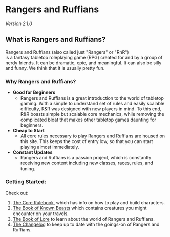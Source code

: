 # Rangers and Ruffians
_Version 2.1.0_

## What is Rangers and Ruffians?
Rangers and Ruffians (also called just "Rangers" or "RnR")  
is a fantasy tabletop roleplaying game (RPG) created for and by a group of
nerdy friends. It can be dramatic, epic, and meaningful.
It can also be silly and funny. We think that it is usually pretty fun. 


### Why Rangers and Ruffians?
* __Good for Beginners__ 
  * Rangers and Ruffians is a great introduction to the world of tabletop gaming. With a simple to understand
    set of rules and easily scalable difficulty, R&R was designed with new players in mind. To this end, R&R 
    boasts simple but scalable core mechanics, while removing the complicated bloat that makes other tabletop
    games daunting for beginners.
* __Cheap to Start__
  * All core rules necessary to play Rangers and Ruffians are housed on this site. This keeps the cost of 
    entry low, so that you can start playing almost immediately.
* __Constant Updates__
  * Rangers and Ruffians is a passion project, which is constantly receiving new content including new
    classes, races, rules, and tuning.

### Getting Started:
Check out:
1. [The Core Rulebook](docs/Rulebook.md), which has info on how to play and build characters.
2. [The Book of Known Beasts](docs/Book_of_Known_Beasts.md) which contains creatures you might encounter on your travels.
3. [The Book of Lore](docs/Book_of_Lore.md) to learn about the world of Rangers and Ruffians.
4. [The Changelog](docs/Changelog.md) to keep up to date with the goings-on of Rangers and Ruffians.
